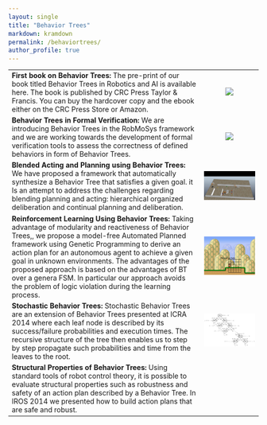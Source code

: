 ```yaml
---
layout: single
title: "Behavior Trees"
markdown: kramdown
permalink: /behaviortrees/
author_profile: true
---
```



|    |            |
|----------|:-------------:|
| **First book on Behavior Trees:** The pre-print of our book titled Behavior Trees in Robotics and AI is available here.  The book is published by CRC Press Taylor & Francis. You can buy the hardcover copy and the ebook either on the CRC Press Store or Amazon. |  ![](https://images.tandf.co.uk/common/jackets/amazon/978113859/9781138593732.jpg) |
| **Behavior Trees in Formal Verification:** We are introducing Behavior Trees in the RobMoSys framework and we are working towards the development of formal verification tools to assess the correctness of defined behaviors in form of Behavior Trees. |    ![](https://carve-robmosys.github.io/img/avatar-icon.png)   | 
| **Blended Acting and Planning using Behavior Trees:** We have proposed a framework that automatically synthesize a Behavior Tree that satisfies a given goal. it Is an attempt to  address the challenges regarding blending planning and acting: hierarchical organized deliberation and continual planning and deliberation.| ![](https://github.com/miccol/miccol.github.io/blob/master/files/YoubotSceneStep5.jpg)|
| **Reinforcement Learning Using Behavior Trees:** Taking advantage of modularity and reactiveness of Behavior Trees,, we propose a model-free Automated Planned framework using Genetic Programming to derive an action plan for an autonomous agent to achieve a given goal in unknown environments. The advantages of the proposed approach is based on the advantages of BT over a genera FSM. In particular our approach avoids the problem of logic violation during the learning process.| ![](https://github.com/miccol/miccol.github.io/blob/master/files/receptive.png)|
| **Stochastic Behavior Trees:** Stochastic Behavior Trees are an extension of Behavior Trees presented at ICRA 2014 where each leaf node is described by its success/failure probabilities and execution times. The recursive structure of the tree then enables us to step by step propagate such probabilities and time from the leaves to the root. | ![](https://github.com/miccol/miccol.github.io/blob/master/files/RGseq-1.png)|
| **Structural Properties of Behavior Trees:** Using standard tools of robot control theory, it is possible to evaluate structural properties such as robustness and safety of an action plan described by a Behavior Tree. In IROS 2014 we presented how to build action plans that are safe and robust.|  |
